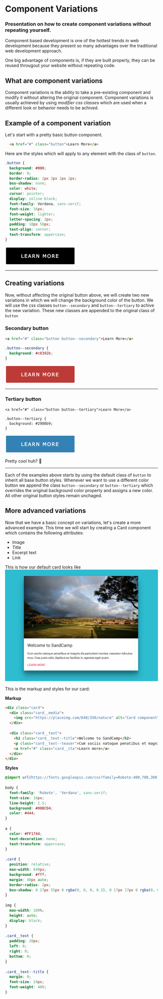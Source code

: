 # Component Variations

### Presentation on how to create component variations without repeating yourself.

Component based development is one of the hottest trends in web development because they present so many advantages over the traditional web development approach.

One big advantage of components is, if they are built properly, they can be reused througout your website without repeating code.

## What are component variations
Component variations is the ability to take a pre-existing component and modify it without altering the original component.  Component variations is usually achieved by using *modifier css classes* which are used when a different look or behavior needs to be achived.

## Example of a component variation

Let's start with a pretty basic button component.
```html
  <a href="#" class="button">Learn More</a>
```

Here are the styles which will apply to any element with the class of `button`.
```scss
.button {
  background: #000;
  border: 0;
  border-radius: 2px 2px 2px 2px;
  box-shadow: none;
  color: white;
  cursor: pointer;
  display: inline-block;
  font-family: Verdana, sans-serif;
  font-size: 16px;
  font-weight: lighter;
  letter-spacing: 2px;
  padding: 18px 50px;
  text-align: center;
  text-transform: uppercase;
}
```

![Primary button](images/btn.png)

---

## Creating variations

Now, without affecting the original button above, we will create two new variations in which we will change the background color of the button.  We will use the css classes `button--secondary` and `button--tertiary` to achive the new variation.  These new classes are appended to the original class of `button`

### Secondary button
```html
<a href="#" class="button button--secondary">Learn More</a>
```

```scss
.button--secondary {
  background: #c0392b;
}
```

![Primary button](images/btn-secondary.png)

---

### Tertiary button
```
<a href="#" class="button button--tertiary">Learn More</a>
```
```
.button--tertiary {
  background: #2980b9;
}
```

![Primary button](images/btn-tertiary.png)

Pretty cool huh? :metal:

---

Each of the examples above starts by using the default class of `button` to inherit all base button styles.  Whenever we want to use a different color button we append the class `button--secondary` or `button--tertiary` which overrides the original background color property and assigns a new color.  All other original button styles remain unchaged.

## More advanced variations
Now that we have a basic concept on variations, let's create a more advanced example.  This time we will start by creating a Card component which contains the following attributes:
* Image
* Title
* Excerpt text
* Link

This is how our default card looks like
![Default state of Card](images/card.png)

This is the markup and styles for our card:

**Markup**
```html
<div class="card">
  <div class="card__media">
    <img src="https://placeimg.com/640/350/nature" alt="Card component">  
  </div>

  <div class="card__text">
    <h2 class="card__text--title">Welcome to SandCamp</h2>
    <p class="card__text--teaser">Cum sociis natoque penatibus et magnis dis parturient montes, nascetur ridiculus mus. Cras justo odio, dapibus ac facilisis in, egestas eget quam.</p>
    <a href="#" class="card__cta">Learn more</a>
  </div>
</div>
```

**Styles**
```css
@import url(https://fonts.googleapis.com/css?family=Roboto:400,700,300);

body {
  font-family: 'Roboto', 'Verdana', sans-serif;
  font-size: 16px;
  line-height: 1.5;
  background: #00BCD4;
  color: #444;
}

a {
  color: #FF1744;
  text-decoration: none;
  text-transform: uppercase;
}

.card {
  position: relative;
  max-width: 640px;
  background: #fff;
  margin: 40px auto;
  border-radius: 2px;
  box-shadow: 0 27px 55px 0 rgba(0, 0, 0, 0.3), 0 17px 17px 0 rgba(0, 0, 0, 0.15);
}

img {
  max-width: 100%;
  height: auto;
  display: block;
}

.card__text {
  padding: 20px;
  left: 0;
  right: 0;
  bottom: 0;
}

.card__text--title {
  margin: 0;
  font-size: 24px;
  font-weight: 400;
}
```







